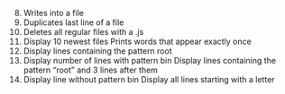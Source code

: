 8. Writes into a file
9. Duplicates last line of a file
10. Deletes all regular files with a .js
12. Display 10 newest files
Prints words that appear exactly once
14. Display lines containing the pattern root
15. Display number of lines with pattern bin 
Display lines containing the pattern “root” and 3 lines after them
17. Display line without pattern bin
Display all lines starting with a letter
